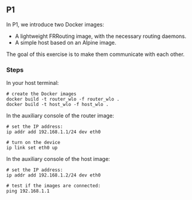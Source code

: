 ## P1

In P1, we introduce two Docker images:

* A lightweight FRRouting image, with the necessary routing daemons.
* A simple host based on an Alpine image. 

The goal of this exercise is to make them communicate with each other.

### Steps

In your host terminal:
```
# create the Docker images
docker build -t router_wlo -f router_wlo .
docker build -t host_wlo -f host_wlo .
```
In the auxiliary console of the router image:
```
# set the IP address:
ip addr add 192.168.1.1/24 dev eth0

# turn on the device
ip link set eth0 up
```

In the auxiliary console of the host image:
```
# set the IP address:
ip addr add 192.168.1.2/24 dev eth0

# test if the images are connected:
ping 192.168.1.1
```